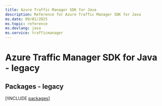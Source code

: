 ```yaml
---
title: Azure Traffic Manager SDK for Java
description: Reference for Azure Traffic Manager SDK for Java
ms.date: 09/01/2025
ms.topic: reference
ms.devlang: java
ms.service: trafficmanager
---
```

# Azure Traffic Manager SDK for Java - legacy
## Packages - legacy
[!INCLUDE [packages](traffic-manager-index.md)]